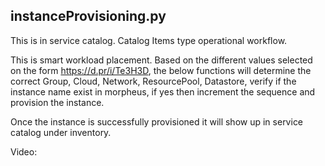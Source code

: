 ## instanceProvisioning.py

This is in service catalog. Catalog Items type operational workflow.

This is smart workload placement. Based on the different values selected on the form https://d.pr/i/Te3H3D, the below functions will determine the correct Group, Cloud, Network, ResourcePool, Datastore, verify if the instance name exist in morpheus, if yes then increment the sequence and provision the instance.

Once the instance is successfully provisioned it will show up in service catalog under inventory.

Video: 
